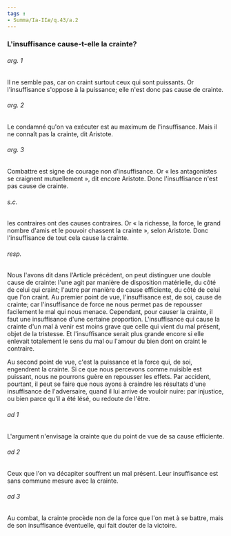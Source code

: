 ```yaml
---
tags : 
- Summa/Ia-IIæ/q.43/a.2
---
```


### L'insuffisance cause-t-elle la crainte?

###### arg. 1
Il ne semble pas, car on craint surtout ceux qui sont puissants. Or l'insuffisance s'oppose à la puissance; elle n'est donc pas cause de crainte. 

###### arg. 2
Le condamné qu'on va exécuter est au maximum de l'insuffisance. Mais il ne connaît pas la crainte, dit Aristote. 

###### arg. 3
Combattre est signe de courage non d'insuffisance. Or « les antagonistes se craignent mutuellement », dit encore Aristote. Donc l'insuffisance n'est pas cause de crainte. 

###### s.c.
les contraires ont des causes contraires. Or « la richesse, la force, le grand nombre d'amis et le pouvoir chassent la crainte », selon Aristote. Donc l'insuffisance de tout cela cause la crainte. 

###### resp.
Nous l'avons dit dans l'Article précédent, on peut distinguer une double cause de crainte: l'une agit par manière de disposition matérielle, du côté de celui qui craint; l'autre par manière de cause efficiente, du côté de celui que l'on craint. Au premier point de vue, l'insuffisance est, de soi, cause de crainte; car l'insuffisance de force ne nous permet pas de repousser facilement le mal qui nous menace. Cependant, pour causer la crainte, il faut une insuffisance d'une certaine proportion. L'insuffisance qui cause la crainte d'un mal à venir est moins grave que celle qui vient du mal présent, objet de la tristesse. Et l'insuffisance serait plus grande encore si elle enlevait totalement le sens du mal ou l'amour du bien dont on craint le contraire. 

Au second point de vue, c'est la puissance et la force qui, de soi, engendrent la crainte. Si ce que nous percevons comme nuisible est puissant, nous ne pourrons guère en repousser les effets. Par accident, pourtant, il peut se faire que nous ayons à craindre les résultats d'une insuffisance de l'adversaire, quand il lui arrive de vouloir nuire: par injustice, ou bien parce qu'il a été lésé, ou redoute de l'être. 

###### ad 1
L'argument n'envisage la crainte que du point de vue de sa cause efficiente. 

###### ad 2
Ceux que l'on va décapiter souffrent un mal présent. Leur insuffisance est sans commune mesure avec la crainte. 

###### ad 3
Au combat, la crainte procède non de la force que l'on met à se battre, mais de son insuffisance éventuelle, qui fait douter de la victoire. 

